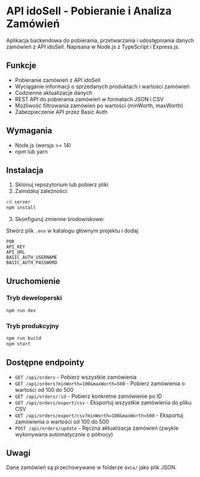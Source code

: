 # API idoSell - Pobieranie i Analiza Zamówień

Aplikacja backendowa do pobierania, przetwarzania i udostępniania danych zamówień z API idoSell. Napisana w Node.js z TypeScript i Express.js.

## Funkcje

- Pobieranie zamówień z API idoSell
- Wyciąganie informacji o sprzedanych produktach i wartości zamówień
- Codzienne aktualizacje danych
- REST API do pobierania zamówień w formatach JSON i CSV
- Możliwość filtrowania zamówień po wartości (minWorth, maxWorth)
- Zabezpieczenie API przez Basic Auth

## Wymagania

- Node.js (wersja >= 14)
- npm lub yarn

## Instalacja

1. Sklonuj repozytorium lub pobierz pliki
2. Zainstaluj zależności:

```bash
cd server
npm install
```

3. Skonfiguruj zmienne środowiskowe:
   
Stwórz plik `.env` w katalogu głównym projektu i dodaj:

```
POR
API_KEY
API_URL
BASIC_AUTH_USERNAME
BASIC_AUTH_PASSWORD
```

## Uruchomienie

### Tryb deweloperski

```bash
npm run dev
```

### Tryb produkcyjny

```bash
npm run build
npm start
```

## Dostępne endpointy

- `GET /api/orders` - Pobierz wszystkie zamówienia
- `GET /api/orders?minWorth=100&maxWorth=500` - Pobierz zamówienia o wartości od 100 do 500
- `GET /api/orders/:id` - Pobierz konkretne zamówienie po ID
- `GET /api/orders/export/csv` - Eksportuj wszystkie zamówienia do pliku CSV
- `GET /api/orders/export/csv?minWorth=100&maxWorth=500` - Eksportuj zamówienia o wartości od 100 do 500
- `POST /api/orders/update` - Ręczna aktualizacja zamówień (zwykle wykonywana automatycznie o północy)

## Uwagi

Dane zamówień są przechowywane w folderze `data/` jako plik JSON. 